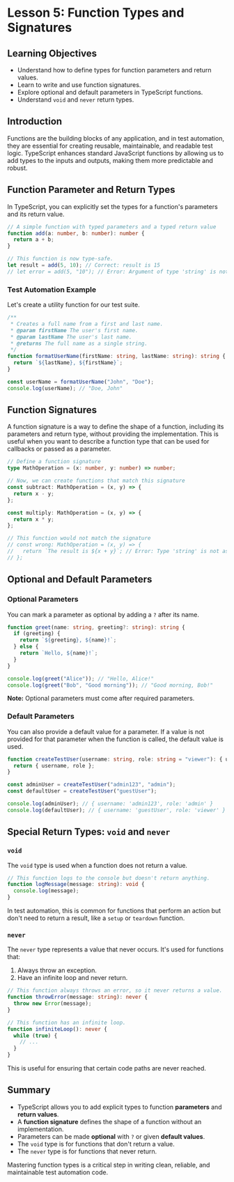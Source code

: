 # Lesson 5: Function Types and Signatures

## Learning Objectives
- Understand how to define types for function parameters and return values.
- Learn to write and use function signatures.
- Explore optional and default parameters in TypeScript functions.
- Understand `void` and `never` return types.

## Introduction
Functions are the building blocks of any application, and in test automation, they are essential for creating reusable, maintainable, and readable test logic. TypeScript enhances standard JavaScript functions by allowing us to add types to the inputs and outputs, making them more predictable and robust.

## Function Parameter and Return Types
In TypeScript, you can explicitly set the types for a function's parameters and its return value.

```typescript
// A simple function with typed parameters and a typed return value
function add(a: number, b: number): number {
  return a + b;
}

// This function is now type-safe.
let result = add(5, 10); // Correct: result is 15
// let error = add(5, "10"); // Error: Argument of type 'string' is not assignable to parameter of type 'number'.
```

### Test Automation Example
Let's create a utility function for our test suite.

```typescript
/**
 * Creates a full name from a first and last name.
 * @param firstName The user's first name.
 * @param lastName The user's last name.
 * @returns The full name as a single string.
 */
function formatUserName(firstName: string, lastName: string): string {
  return `${lastName}, ${firstName}`;
}

const userName = formatUserName("John", "Doe");
console.log(userName); // "Doe, John"
```

## Function Signatures
A function signature is a way to define the shape of a function, including its parameters and return type, without providing the implementation. This is useful when you want to describe a function type that can be used for callbacks or passed as a parameter.

```typescript
// Define a function signature
type MathOperation = (x: number, y: number) => number;

// Now, we can create functions that match this signature
const subtract: MathOperation = (x, y) => {
  return x - y;
};

const multiply: MathOperation = (x, y) => {
  return x * y;
};

// This function would not match the signature
// const wrong: MathOperation = (x, y) => {
//   return `The result is ${x + y}`; // Error: Type 'string' is not assignable to type 'number'.
// };
```

## Optional and Default Parameters

### Optional Parameters
You can mark a parameter as optional by adding a `?` after its name.

```typescript
function greet(name: string, greeting?: string): string {
  if (greeting) {
    return `${greeting}, ${name}!`;
  } else {
    return `Hello, ${name}!`;
  }
}

console.log(greet("Alice")); // "Hello, Alice!"
console.log(greet("Bob", "Good morning")); // "Good morning, Bob!"
```
**Note:** Optional parameters must come after required parameters.

### Default Parameters
You can also provide a default value for a parameter. If a value is not provided for that parameter when the function is called, the default value is used.

```typescript
function createTestUser(username: string, role: string = "viewer"): { username: string; role: string } {
  return { username, role };
}

const adminUser = createTestUser("admin123", "admin");
const defaultUser = createTestUser("guestUser");

console.log(adminUser); // { username: 'admin123', role: 'admin' }
console.log(defaultUser); // { username: 'guestUser', role: 'viewer' }
```

## Special Return Types: `void` and `never`

### `void`
The `void` type is used when a function does not return a value.

```typescript
// This function logs to the console but doesn't return anything.
function logMessage(message: string): void {
  console.log(message);
}
```
In test automation, this is common for functions that perform an action but don't need to return a result, like a `setup` or `teardown` function.

### `never`
The `never` type represents a value that never occurs. It's used for functions that:
1.  Always throw an exception.
2.  Have an infinite loop and never return.

```typescript
// This function always throws an error, so it never returns a value.
function throwError(message: string): never {
  throw new Error(message);
}

// This function has an infinite loop.
function infiniteLoop(): never {
  while (true) {
    // ...
  }
}
```
This is useful for ensuring that certain code paths are never reached.

## Summary
- TypeScript allows you to add explicit types to function **parameters** and **return values**.
- A **function signature** defines the shape of a function without an implementation.
- Parameters can be made **optional** with `?` or given **default values**.
- The `void` type is for functions that don't return a value.
- The `never` type is for functions that never return.

Mastering function types is a critical step in writing clean, reliable, and maintainable test automation code.